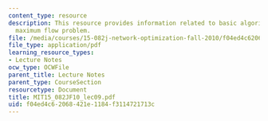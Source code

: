 ```yaml
---
content_type: resource
description: This resource provides information related to basic algorithms for the
  maximum flow problem.
file: /media/courses/15-082j-network-optimization-fall-2010/f04ed4c62068421e1184f3114721713c_MIT15_082JF10_lec09.pdf
file_type: application/pdf
learning_resource_types:
- Lecture Notes
ocw_type: OCWFile
parent_title: Lecture Notes
parent_type: CourseSection
resourcetype: Document
title: MIT15_082JF10_lec09.pdf
uid: f04ed4c6-2068-421e-1184-f3114721713c
---
```

